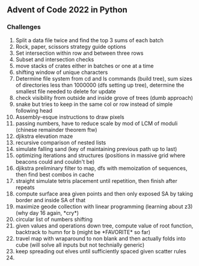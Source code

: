 ## Advent of Code 2022 in Python

### Challenges
1. Split a data file twice and find the top 3 sums of each batch
2. Rock, paper, scissors strategy guide options
3. Set intersection within row and between three rows
4. Subset and intersection checks
5. move stacks of crates either in batches or one at a time
6. shifting window of unique characters
7. Determine file system from cd and ls commands (build tree), sum sizes of directories less than 1000000 
(dfs setting up tree), determine the smallest file needed to delete for update
8. check visibility from outside and inside grove of trees (dumb approach)
9. snake but tries to keep in the same col or row instead of simple following head
10. Assembly-esque instructions to draw pixels
11. passing numbers, have to reduce scale by mod of LCM of moduli (chinese remainder theorem ftw)
12. djikstra elevation maze
13. recursive comparison of nested lists
14. simulate falling sand (key of maintaining previous path up to last)
15. optimizing iterations and structures (positions in massive grid where beacons could and couldn't be)
16. djikstra preliminary filter to map, dfs with memoization of sequences, then find best combos in cache
17. straight simulate tetris placement until repetition, then finish after repeats
18. compute surface area given points and then only exposed SA by taking border and inside SA of that
19. maximize geode collection with linear programming (learning about z3) (why day 16 again, \*cry\*)
20. circular list of numbers shifting
21. given values and operations down tree, compute value of root function, backtrack to humn for b (might be \*FAVORITE\* so far)
22. travel map with wraparound to non blank and then actually folds into cube (will solve all inputs but not technially generic)
23. keep spreading out elves until sufficiently spaced given scatter rules
24. 